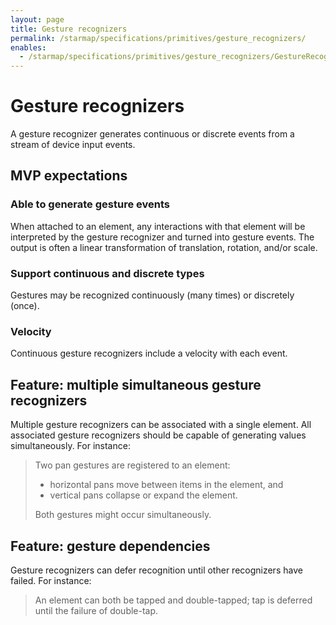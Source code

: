 ```yaml
---
layout: page
title: Gesture recognizers
permalink: /starmap/specifications/primitives/gesture_recognizers/
enables:
  - /starmap/specifications/primitives/gesture_recognizers/GestureRecognizer
---
```


# Gesture recognizers

A gesture recognizer generates continuous or discrete events from a stream of device input events.

## MVP expectations

### Able to generate gesture events

When attached to an element, any interactions with that element will be interpreted by the gesture
recognizer and turned into gesture events. The output is often a linear transformation of
translation, rotation, and/or scale.

### Support continuous and discrete types

Gestures may be recognized continuously (many times) or discretely (once).

### Velocity

Continuous gesture recognizers include a velocity with each event.

## Feature: multiple simultaneous gesture recognizers

Multiple gesture recognizers can be associated with a single element. All associated gesture
recognizers should be capable of generating values simultaneously. For instance:

> Two pan gestures are registered to an element:
> 
> - horizontal pans move between items in the element, and
> - vertical pans collapse or expand the element.
> 
> Both gestures might occur simultaneously.

## Feature: gesture dependencies

Gesture recognizers can defer recognition until other recognizers have failed. For instance:

> An element can both be tapped and double-tapped; tap is deferred until the failure of double-tap.
